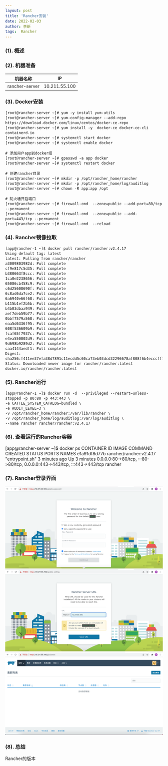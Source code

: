 ```yaml
---
layout: post
title: 'Rancher安装' 
date: 2022-02-03
author: 李新
tags:  Rancher
---
```


### (1). 概述

### (2). 机器准备

|  机器名称           |           IP  |
|  ----              |         ----  |
| rancher-server     | 10.211.55.100 | 

### (3). Docker安装
```
[root@rancher-server ~]# yum -y install yum-utils
[root@rancher-server ~]# yum-config-manager --add-repo https://download.docker.com/linux/centos/docker-ce.repo
[root@rancher-server ~]# yum install -y  docker-ce docker-ce-cli containerd.io
[root@rancher-server ~]# systemctl start docker
[root@rancher-server ~]# systemctl enable docker

# 添加用户app到docker组
[root@rancher-server ~]# gpasswd -a app docker
[root@rancher-server ~]# systemctl restart docker

# 创建rancher目录
[root@rancher-server ~]# mkdir -p /opt/rancher_home/rancher
[root@rancher-server ~]# mkdir -p /opt/rancher_home/log/auditlog
[root@rancher-server ~]# chown -R app:app /opt

# 防火墙开启端口
[root@rancher-server ~]# firewall-cmd  --zone=public --add-port=80/tcp --permanent
[root@rancher-server ~]# firewall-cmd  --zone=public --add-port=443/tcp --permanent
[root@rancher-server ~]# firewall-cmd  --reload

```
### (4). Rancher镜像拉取
```
[app@rancher-1 ~]$ docker pull rancher/rancher:v2.4.17  
Using default tag: latest
latest: Pulling from rancher/rancher
a3009803982d: Pull complete
cf9e817c5d35: Pull complete
b380663f8ccc: Pull complete
1ca0e2238656: Pull complete
65086cb458c9: Pull complete
c6d25608690f: Pull complete
6c8ad6da7ce2: Pull complete
6a6940e66f68: Pull complete
b115b1ef2b5b: Pull complete
b4b03dbaa949: Pull complete
aef7deb59b77: Pull complete
0bbf7579a568: Pull complete
eaa5d6336f95: Pull complete
608f536609b9: Pull complete
fcaf65f7937c: Pull complete
e4ea550002d9: Pull complete
9d698b9289d2: Pull complete
caa4144aedf1: Pull complete
Digest: sha256:f411ee37efa38d7891c11ecdd5c60ca73eb03dcd32296678af808f6b4ecccfff
Status: Downloaded newer image for rancher/rancher:latest
docker.io/rancher/rancher:latest
```
### (5). Rancher运行
```
[app@rancher-1 ~]$ docker run -d  --privileged --restart=unless-stopped -p 80:80 -p 443:443 \
-e CATTLE_SYSTEM_CATALOG=bundled \
-e AUDIT_LEVEL=3 \
-v /opt/rancher_home/rancher:/var/lib/rancher \
-v /opt/rancher_home/log/auditlog:/var/log/auditlog \
--name rancher rancher/rancher:v2.4.17 
```
### (6). 查看运行的Rancher容器
[app@rancher-server ~]$ docker ps
CONTAINER ID   IMAGE                     COMMAND           CREATED         STATUS         PORTS                                                                      NAMES
e1a91df8d77b   rancher/rancher:v2.4.17   "entrypoint.sh"   3 minutes ago   Up 3 minutes   0.0.0.0:80->80/tcp, :::80->80/tcp, 0.0.0.0:443->443/tcp, :::443->443/tcp   rancher
### (7). Rancher登录界面
!["Rancher登录页面"](/assets/rancher/imgs/rancher-home.png)   
!["Rancher配置URL"](/assets/rancher/imgs/rancher-set-server-url.png)
!["Rancher首页"](/assets/rancher/imgs/rancher-home2.png)
### (8). 总结
Rancher的版本